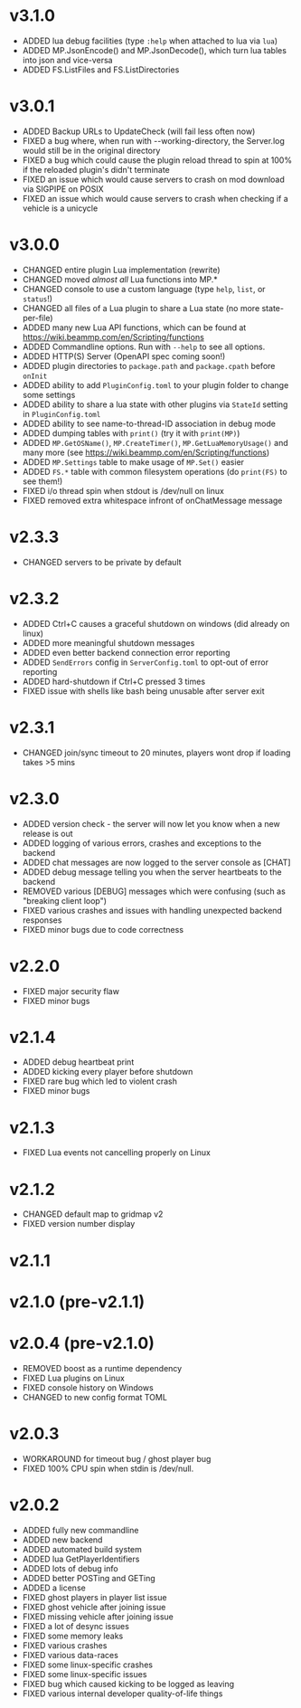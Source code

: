 # v3.1.0

- ADDED lua debug facilities (type `:help` when attached to lua via `lua`)
- ADDED MP.JsonEncode() and MP.JsonDecode(), which turn lua tables into json and vice-versa
- ADDED FS.ListFiles and FS.ListDirectories

# v3.0.1

- ADDED Backup URLs to UpdateCheck (will fail less often now)
- FIXED a bug where, when run with --working-directory, the Server.log would still be in the original directory
- FIXED a bug which could cause the plugin reload thread to spin at 100% if the reloaded plugin's didn't terminate
- FIXED an issue which would cause servers to crash on mod download via SIGPIPE on POSIX
- FIXED an issue which would cause servers to crash when checking if a vehicle is a unicycle

# v3.0.0

- CHANGED entire plugin Lua implementation (rewrite)
- CHANGED moved *almost all* Lua functions into MP.\*
- CHANGED console to use a custom language (type `help`, `list`, or `status`!)
- CHANGED all files of a Lua plugin to share a Lua state (no more state-per-file)
- ADDED many new Lua API functions, which can be found at <https://wiki.beammp.com/en/Scripting/functions>
- ADDED Commandline options. Run with `--help` to see all options.
- ADDED HTTP(S) Server (OpenAPI spec coming soon!)
- ADDED plugin directories to `package.path` and `package.cpath` before `onInit`
- ADDED ability to add `PluginConfig.toml` to your plugin folder to change some settings
- ADDED ability to share a lua state with other plugins via `StateId` setting in `PluginConfig.toml`
- ADDED ability to see name-to-thread-ID association in debug mode
- ADDED dumping tables with `print()` (try it with `print(MP)`)
- ADDED `MP.GetOSName()`, `MP.CreateTimer()`, `MP.GetLuaMemoryUsage()` and many more (see <https://wiki.beammp.com/en/Scripting/functions>)
- ADDED `MP.Settings` table to make usage of `MP.Set()` easier
- ADDED `FS.*` table with common filesystem operations (do `print(FS)` to see them!)
- FIXED i/o thread spin when stdout is /dev/null on linux
- FIXED removed extra whitespace infront of onChatMessage message

# v2.3.3

- CHANGED servers to be private by default

# v2.3.2

- ADDED Ctrl+C causes a graceful shutdown on windows (did already on linux)
- ADDED more meaningful shutdown messages
- ADDED even better backend connection error reporting
- ADDED `SendErrors` config in `ServerConfig.toml` to opt-out of error reporting
- ADDED hard-shutdown if Ctrl+C pressed 3 times
- FIXED issue with shells like bash being unusable after server exit

# v2.3.1

- CHANGED join/sync timeout to 20 minutes, players wont drop if loading takes >5 mins

# v2.3.0

- ADDED version check - the server will now let you know when a new release is out
- ADDED logging of various errors, crashes and exceptions to the backend
- ADDED chat messages are now logged to the server console as [CHAT]
- ADDED debug message telling you when the server heartbeats to the backend
- REMOVED various [DEBUG] messages which were confusing (such as "breaking client loop")
- FIXED various crashes and issues with handling unexpected backend responses
- FIXED minor bugs due to code correctness

# v2.2.0

- FIXED major security flaw
- FIXED minor bugs

# v2.1.4

- ADDED debug heartbeat print
- ADDED kicking every player before shutdown
- FIXED rare bug which led to violent crash
- FIXED minor bugs

# v2.1.3

- FIXED Lua events not cancelling properly on Linux

# v2.1.2

- CHANGED default map to gridmap v2
- FIXED version number display

# v2.1.1
# v2.1.0 (pre-v2.1.1)
# v2.0.4 (pre-v2.1.0)

- REMOVED boost as a runtime dependency
- FIXED Lua plugins on Linux
- FIXED console history on Windows
- CHANGED to new config format TOML

# v2.0.3

- WORKAROUND for timeout bug / ghost player bug
- FIXED 100% CPU spin when stdin is /dev/null.

# v2.0.2

- ADDED fully new commandline
- ADDED new backend
- ADDED automated build system
- ADDED lua GetPlayerIdentifiers
- ADDED lots of debug info
- ADDED better POSTing and GETing
- ADDED a license
- FIXED ghost players in player list issue
- FIXED ghost vehicle after joining issue
- FIXED missing vehicle after joining issue
- FIXED a lot of desync issues
- FIXED some memory leaks
- FIXED various crashes
- FIXED various data-races
- FIXED some linux-specific crashes
- FIXED some linux-specific issues
- FIXED bug which caused kicking to be logged as leaving
- FIXED various internal developer quality-of-life things
